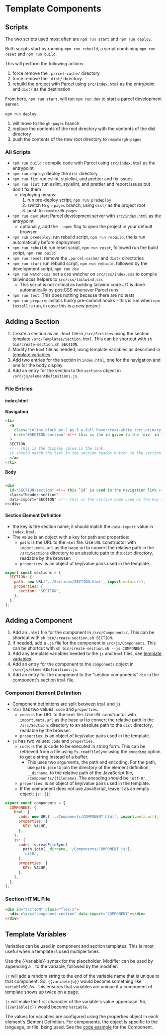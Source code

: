 # Template Components

## Scripts

The two scripts used most often are `npm run start` and `npm run deploy`.

Both scripts start by running `npm run rebuild`, a script combining `npm run reset` and `npm run build`.

This will perform the following actions:

1. force remove the `.parcel-cache/` directory.
2. force remove the `.dist/` directory.
3. rebuild the project with Parcel using `src/index.html` as the entrypoint and `dist/` as the destination

From here, `npm run start`, will run `npm run dev` to start a parcel development server.

`npm run deploy`:

1. will move to the `gh-pages` branch
2. replace the contents of the root directory with the contents of the dist directory
3. push the contents of the new root directory to `remote/gh-pages`

### All Scripts

- `npm run build` : compile code with Parcel using `src/index.html` as the entrypoint
- `npm run deploy`: deploy the `dist` directory
- `npm run fix`: run eslint, stylelint, and prettier and fix issues
- `npm run lint`: run eslint, stylelint, and prettier and report issues but don't fix them
  - deploying means:
    1. run pre-deploy script, `npm run predeploy`
    2. switch to `gh-pages` branch, using `dist/` as the project root
    3. push to `remote/dh-pages`
- `npm run dev`: start Parcel development server with `src/index.html` as the entrypoint
  - optionally, add the `--open` flag to open the project in your default browser
- `npm run predeploy`: run rebuild script, `npm run rebuild`, the is run automatically before deployment
- `npm run rebuild`: run reset script, `npm run reset`, followed run the build script, `npm run build`
- `npm run reset`: remove the `.parcel-cache/` and `dist/` directories
- `npm run start` run rebuild script, `npm run rebuild`, followed by the development script, `npm run dev`
- `npm run watch:css`: set a css watcher on `src/css/index.css` to compile tailwindcss helpers to `src/css/tailwind.css`
  - This script is not critical as building tailwind code JIT is done automatically by postCSS whenever Parcel runs
- `npm run test`: This does nothing because there are no tests
- `npm run prepare`: installs husky pre-commit hooks - this is run when `npm install` is run, in case this is a new project

## Adding a Section

1. Create a section as an `.html` file in `/src/Sections` using the section template `/src/Templates/Section.html`. This can be shortcut with `sh bin/create-section.sh SECTION`.
2. Modify the `html` file as needed, using template variables as described in [template variables](#template-variables).
3. Add two entries for the section in `index.html`, one for the navigation and one for the body display.
4. Add an entry for the section to the `sections` object in `/src/js/elementDefinitions.js`.

### File Entries

#### index.html

**Navigation**

```html
<li>
  <a
    class="inline-block px-2 py-3 w-full hover:text-white text-primary-800 hover:bg-primary-700"
    href="#SECTION-section" <!-- this is the id given to the `div` in the body -->
  >
  SECTION
  <!-- This is the display value in the link,
  it should match the text in the section header button in the section `html` file -->
  </a>
</li>
```

**Body**

```html

<div
  id="SECTION-section" <!-- this `id` is used in the navigation link -->
  class="header-section"
  data-import="SECTION" <!-- this is the section name used as the key in the element definition  -->
></div>
```

#### Section Element Definition

- the key is the section name, it should match the `data-import` value in `index.html`.
- The value is an object with a key for path and properties:
  - `path`: is the URL to the `html` file. Use `URL` constructor with `import.meta.url` as the base url to convert the relative path in the `/src/Sections` directory to an absolute path to the `dist` directory, readable by the browser.
  - `properties`: is an object of key/value pairs used in the template.

```js
export const sections = {
  SECTION: {
    path: new URL('../Sections/SECTION.html', import.meta.url),
    properties: {
      section: 'SECTION',
    },
  },
};
```

## Adding a Component

1. Add an `.html` file for the component in `/src/Components/`. This can be shortcut with `sh bin/create-section.sh SECTION`.
2. If needed, add a `.js` file for the component in `src/js/Components`. This can be shortcut with `sh bin/create-section.sh --js COMPONENT`.
3. Add any template variables needed to the `js` and `html` files, see [template variables](#template-variables).
4. Add an entry for the component to the `components` object in `/src/js/elementDefinitions.js`.
5. Add an entry for the component to the "section components" `div` in the component's section `html` file.

### Component Element Definition

- Component definitions are split between `html` and `js`.
- `html` has two values: `code` and `properties`.
  - `code`: is the URL to the `html` file. Use `URL` constructor with `import.meta.url` as the base url to convert the relative path in the `/src/Sections` directory to an absolute path to the `dist` directory, readable by the browser.
  - `properties`: is an object of key/value pairs used in the template.
- `js` has two values: `code` and `properties`.
  - `code`: is the js code to be executed in string form. This can be retrieved from a file using `fs.readFileSync` using the `encoding` option to get a string instead of a buffer.
    - This uses two arguments, the path and encoding. For the path, use `path.join` to join the directory of the element definition, `__dirname`, to the relative path of the JavaScript file, `/Components/{filename}`. The encoding should be `'utf-8'`.
  - `properties`: is an object of key/value pairs used in the template.
  - If the component does not use JavaScript, leave it as an empty object: `js: {}`;

```js
export const components = {
  COMPONENT: {
    html: {
      code: new URL('../Components/COMPONENT.html', import.meta.url),
      properties: {
        KEY: VALUE,
      },
    },
    js: {
      code: fs.readFileSync(
        path.join(__dirname, '/Components/COMPONENT.js'),
        'utf8',
      ),
      properties: {
        KEY: VALUE,
      },
    },
  },
};
```

### Section HTML File

```html
<div id="SECTION" class="flex-1">
  <div class="component-section" data-import="COMPONENT"></div>
</div>
```

## Template Variables

Variables can be used in component and section templates. This is most useful when a template is used multiple times.

Use the {{variable}} syntax for the placeholder. Modifier can be used by appending a `|` to the variable, followed by the modifier:

`|r` will add a random string to the end of the variable name that is unique to that component. So, `{{variable|u}}` would become something like `variable5Gu3s`. This ensures that variables are unique if a component of template shows up twice on a page.

`|c` will make the first character of the variable's value uppercase. So, `{{variable|c}}` would become `Variable`.

The values for variables are configured using the properties object in each element's Element Definition. For components,
the object is specific to the language, or file, being used. See the [code example](#component-element-definition) for the Component.
